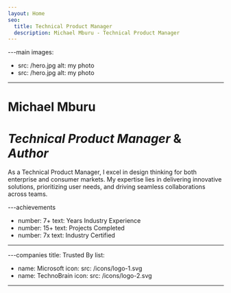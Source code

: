 ```yaml
---
layout: Home
seo:
  title: Technical Product Manager
  description: Michael Mburu - Technical Product Manager
---
```


---main
images:
  - src: /hero.jpg
    alt: my photo
  - src: /hero.jpg
    alt: my photo
---

# <Typewriter>Michael Mburu</Typewriter>

# *Technical Product Manager* <span>&</span> *Author*

<Sep size={12} />

As a Technical Product Manager, I excel in design thinking for both enterprise and consumer markets. My expertise lies in delivering innovative solutions, prioritizing user needs, and driving seamless collaborations across teams.


---achievements
- number: 7+
  text: Years Industry Experience
- number: 15+
  text: Projects Completed
- number: 7x
  text: Industry Certified
---

---companies
title: Trusted By
list:
  - name: Microsoft
    icon:
      src: /icons/logo-1.svg
  - name: TechnoBrain
    icon:
      src: /icons/logo-2.svg
---